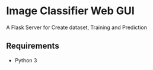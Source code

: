 Image Classifier Web GUI
================

A Flask Server for Create dataset, Training and Prediction

Requirements
----------

* Python 3